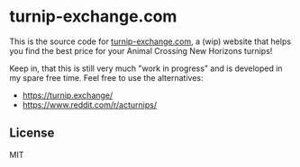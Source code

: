 # turnip-exchange.com

This is the source code for [turnip-exchange.com](turnip-exchange.com), a (wip) website that helps you find the best
price for your Animal Crossing New Horizons turnips!

Keep in, that this is still very much "work in progress" and is developed in my spare free time. Feel free to use the
alternatives:

* https://turnip.exchange/
* https://www.reddit.com/r/acturnips/

## License

MIT